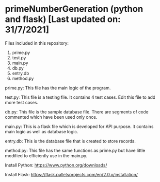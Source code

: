 # primeNumberGeneration (python and flask) [Last updated on: 31/7/2021]

Files included in this repository:
1. prime.py
2. test.py
3. main.py
4. db.py
5. entry.db
6. method.py

prime.py: This file has the main logic of the program.

test.py: This file is a testing file. It contains 4 test cases. Edit this file to add more test cases.

db.py: This file is the sample database file. There are segments of code commented which have been used only once.

main.py: This is a flask file which is developed for API purpose. It contains main logic as well as database logic.

entry.db: This is the database file that is created to store records.

method.py: This file has the same functions as prime.py but have little modified to efficiently use in the main.py.

Install Python: https://www.python.org/downloads/

Install Flask: https://flask.palletsprojects.com/en/2.0.x/installation/
